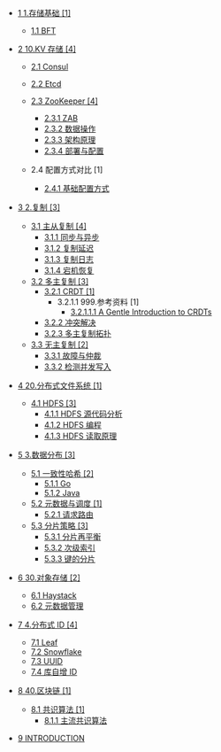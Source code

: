   - [1 1.存储基础 [1]](/1.存储基础/README.md)
    - [1.1 BFT](/1.存储基础/BFT/README.md)
      
  - [2 10.KV 存储 [4]](/10.KV%20存储/README.md)
    - [2.1 Consul](/10.KV%20存储/Consul/README.md)
      
    - [2.2 Etcd](/10.KV%20存储/Etcd/README.md)
      
    - [2.3 ZooKeeper [4]](/10.KV%20存储/ZooKeeper/README.md)
      - [2.3.1 ZAB](/10.KV%20存储/ZooKeeper/ZAB.md)
      - [2.3.2 数据操作](/10.KV%20存储/ZooKeeper/数据操作.md)
      - [2.3.3 架构原理](/10.KV%20存储/ZooKeeper/架构原理.md)
      - [2.3.4 部署与配置](/10.KV%20存储/ZooKeeper/部署与配置.md)
    - 2.4 配置方式对比 [1]
      - [2.4.1 基础配置方式](/10.KV%20存储/配置方式对比/基础配置方式.md)
  - [3 2.复制 [3]](/2.复制/README.md)
    - [3.1 主从复制 [4]](/2.复制/主从复制/README.md)
      - [3.1.1 同步与异步](/2.复制/主从复制/同步与异步.md)
      - [3.1.2 复制延迟](/2.复制/主从复制/复制延迟.md)
      - [3.1.3 复制日志](/2.复制/主从复制/复制日志.md)
      - [3.1.4 宕机恢复](/2.复制/主从复制/宕机恢复.md)
    - [3.2 多主复制 [3]](/2.复制/多主复制/README.md)
      - [3.2.1 CRDT [1]](/2.复制/多主复制/CRDT/README.md)
        - 3.2.1.1 999.参考资料 [1]
          - [3.2.1.1.1 A Gentle Introduction to CRDTs](/2.复制/多主复制/CRDT/999.参考资料/2023-A%20Gentle%20Introduction%20to%20CRDTs.md)
      - [3.2.2 冲突解决](/2.复制/多主复制/冲突解决.md)
      - [3.2.3 多主复制拓扑](/2.复制/多主复制/多主复制拓扑.md)
    - [3.3 无主复制 [2]](/2.复制/无主复制/README.md)
      - [3.3.1 故障与仲裁](/2.复制/无主复制/故障与仲裁.md)
      - [3.3.2 检测并发写入](/2.复制/无主复制/检测并发写入.md)
  - [4 20.分布式文件系统 [1]](/20.分布式文件系统/README.md)
    - [4.1 HDFS [3]](/20.分布式文件系统/HDFS/README.md)
      - [4.1.1 HDFS 源代码分析](/20.分布式文件系统/HDFS/HDFS%20源代码分析.md)
      - [4.1.2 HDFS 编程](/20.分布式文件系统/HDFS/HDFS%20编程.md)
      - [4.1.3 HDFS 读取原理](/20.分布式文件系统/HDFS/HDFS%20读取原理.md)
  - [5 3.数据分布 [3]](/3.数据分布/README.md)
    - [5.1 一致性哈希 [2]](/3.数据分布/一致性哈希/README.md)
      - [5.1.1 Go](/3.数据分布/一致性哈希/Go.md)
      - [5.1.2 Java](/3.数据分布/一致性哈希/Java.md)
    - [5.2 元数据与调度 [1]](/3.数据分布/元数据与调度/README.md)
      - [5.2.1 请求路由](/3.数据分布/元数据与调度/请求路由.md)
    - [5.3 分片策略 [3]](/3.数据分布/分片策略/README.md)
      - [5.3.1 分片再平衡](/3.数据分布/分片策略/分片再平衡.md)
      - [5.3.2 次级索引](/3.数据分布/分片策略/次级索引.md)
      - [5.3.3 键的分片](/3.数据分布/分片策略/键的分片.md)
  - [6 30.对象存储 [2]](/30.对象存储/README.md)
    - [6.1 Haystack](/30.对象存储/Haystack.md)
    - [6.2 元数据管理](/30.对象存储/元数据管理.md)
  - [7 4.分布式 ID [4]](/4.分布式%20ID/README.md)
    - [7.1 Leaf](/4.分布式%20ID/Leaf.md)
    - [7.2 Snowflake](/4.分布式%20ID/Snowflake.md)
    - [7.3 UUID](/4.分布式%20ID/UUID.md)
    - [7.4 库自增 ID](/4.分布式%20ID/库自增%20ID.md)
  - [8 40.区块链 [1]](/40.区块链/README.md)
    - [8.1 共识算法 [1]](/40.区块链/共识算法/README.md)
      - [8.1.1 主流共识算法](/40.区块链/共识算法/主流共识算法.md)
  - [9 INTRODUCTION](/INTRODUCTION.md)
